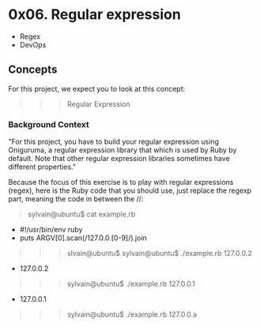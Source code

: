 # 0x06. Regular expression
+ Regex
+ DevOps

## Concepts
For this project, we expect you to look at this concept:
>>> Regular Expression

### Background Context
"For this project, you have to build your regular expression using Oniguruma, a regular expression library that which is used by Ruby by default. Note that other regular expression libraries sometimes have different properties."

Because the focus of this exercise is to play with regular expressions (regex), here is the Ruby code that you should use, just replace the regexp part, meaning the code in between the //:

> sylvain@ubuntu$ cat example.rb
+ #!/usr/bin/env ruby
+ puts ARGV[0].scan(/127.0.0.[0-9]/).join
>>> slvain@ubuntu$
>>> sylvain@ubuntu$ ./example.rb 127.0.0.2
+ 127.0.0.2
>>> sylvain@ubuntu$ ./example.rb 127.0.0.1
+ 127.0.0.1
>>> sylvain@ubuntu$ ./example.rb 127.0.0.a
